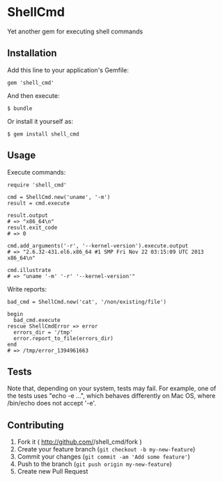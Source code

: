 # ShellCmd

Yet another gem for executing shell commands

## Installation

Add this line to your application's Gemfile:

    gem 'shell_cmd'

And then execute:

    $ bundle

Or install it yourself as:

    $ gem install shell_cmd

## Usage

Execute commands:

    require 'shell_cmd'

    cmd = ShellCmd.new('uname', '-m')
    result = cmd.execute

    result.output
    # => "x86_64\n"
    result.exit_code
    # => 0

    cmd.add_arguments('-r', '--kernel-version').execute.output
    # => "2.6.32-431.el6.x86_64 #1 SMP Fri Nov 22 03:15:09 UTC 2013 x86_64\n"

    cmd.illustrate
    # => "uname '-m' '-r' '--kernel-version'"

Write reports:
  
    bad_cmd = ShellCmd.new('cat', '/non/existing/file')

    begin
      bad_cmd.execute
    rescue ShellCmdError => error
      errors_dir = '/tmp'
      error.report_to_file(errors_dir)
    end
    # => /tmp/error_1394961663


## Tests
Note that, depending on your system, tests may fail.
For example, one of the tests uses "echo -e ...", which behaves differently on Mac OS, where /bin/echo does not accept '-e'.

## Contributing

1. Fork it ( http://github.com/<my-github-username>/shell_cmd/fork )
2. Create your feature branch (`git checkout -b my-new-feature`)
3. Commit your changes (`git commit -am 'Add some feature'`)
4. Push to the branch (`git push origin my-new-feature`)
5. Create new Pull Request
